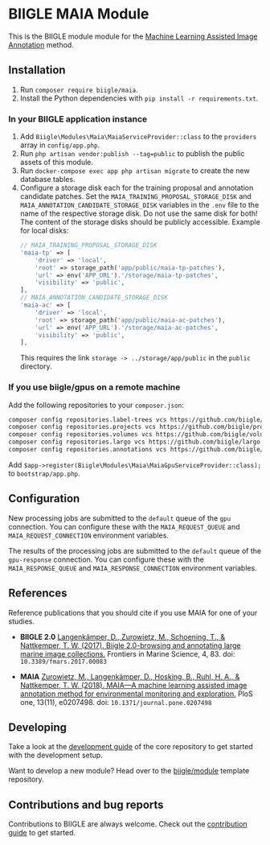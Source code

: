 # BIIGLE MAIA Module

This is the BIIGLE module module for the [Machine Learning Assisted Image Annotation](https://doi.org/10.1371/journal.pone.0207498) method.

## Installation

1. Run `composer require biigle/maia`.
2. Install the Python dependencies with `pip install -r requirements.txt`.

### In your BIIGLE application instance

1. Add `Biigle\Modules\Maia\MaiaServiceProvider::class` to the `providers` array in `config/app.php`.
2. Run `php artisan vendor:publish --tag=public` to publish the public assets of this module.
3. Run `docker-compose exec app php artisan migrate` to create the new database tables.
4. Configure a storage disk each for the training proposal and annotation candidate patches. Set the `MAIA_TRAINING_PROPOSAL_STORAGE_DISK` and `MAIA_ANNOTATION_CANDIDATE_STORAGE_DISK` variables in the `.env` file to the name of the respective storage disk. Do not use the same disk for both! The content of the storage disks should be publicly accessible. Example for local disks:
    ```php
    // MAIA_TRAINING_PROPOSAL_STORAGE_DISK
    'maia-tp' => [
        'driver' => 'local',
        'root' => storage_path('app/public/maia-tp-patches'),
        'url' => env('APP_URL').'/storage/maia-tp-patches',
        'visibility' => 'public',
    ],
    // MAIA_ANNOTATION_CANDIDATE_STORAGE_DISK
    'maia-ac' => [
        'driver' => 'local',
        'root' => storage_path('app/public/maia-ac-patches'),
        'url' => env('APP_URL').'/storage/maia-ac-patches',
        'visibility' => 'public',
    ],
    ```
    This requires the link `storage -> ../storage/app/public` in the `public` directory.

### If you use biigle/gpus on a remote machine

Add the following repositories to your `composer.json`:

```bash
composer config repositories.label-trees vcs https://github.com/biigle/label-trees
composer config repositories.projects vcs https://github.com/biigle/projects
composer config repositories.volumes vcs https://github.com/biigle/volumes
composer config repositories.largo vcs https://github.com/biigle/largo
composer config repositories.annotations vcs https://github.com/biigle/annotations
```

Add `$app->register(Biigle\Modules\Maia\MaiaGpuServiceProvider::class);` to `bootstrap/app.php`.

## Configuration

New processing jobs are submitted to the `default` queue of the `gpu` connection. You can configure these with the `MAIA_REQUEST_QUEUE` and `MAIA_REQUEST_CONNECTION` environment variables.

The results of the processing jobs are submitted to the `default` queue of the `gpu-response` connection. You can configure these with the `MAIA_RESPONSE_QUEUE` and `MAIA_RESPONSE_CONNECTION` environment variables.

## References

Reference publications that you should cite if you use MAIA for one of your studies.

- **BIIGLE 2.0**
    [Langenkämper, D., Zurowietz, M., Schoening, T., & Nattkemper, T. W. (2017). Biigle 2.0-browsing and annotating large marine image collections.](https://doi.org/10.3389/fmars.2017.00083)
    Frontiers in Marine Science, 4, 83. doi: `10.3389/fmars.2017.00083`

- **MAIA**
    [Zurowietz, M., Langenkämper, D., Hosking, B., Ruhl, H. A., & Nattkemper, T. W. (2018). MAIA—A machine learning assisted image annotation method for environmental monitoring and exploration.](https://doi.org/10.1371/journal.pone.0207498)
    PloS one, 13(11), e0207498. doi: `10.1371/journal.pone.0207498`

## Developing

Take a look at the [development guide](https://github.com/biigle/core/blob/master/DEVELOPING.md) of the core repository to get started with the development setup.

Want to develop a new module? Head over to the [biigle/module](https://github.com/biigle/module) template repository.

## Contributions and bug reports

Contributions to BIIGLE are always welcome. Check out the [contribution guide](https://github.com/biigle/core/blob/master/CONTRIBUTING.md) to get started.
